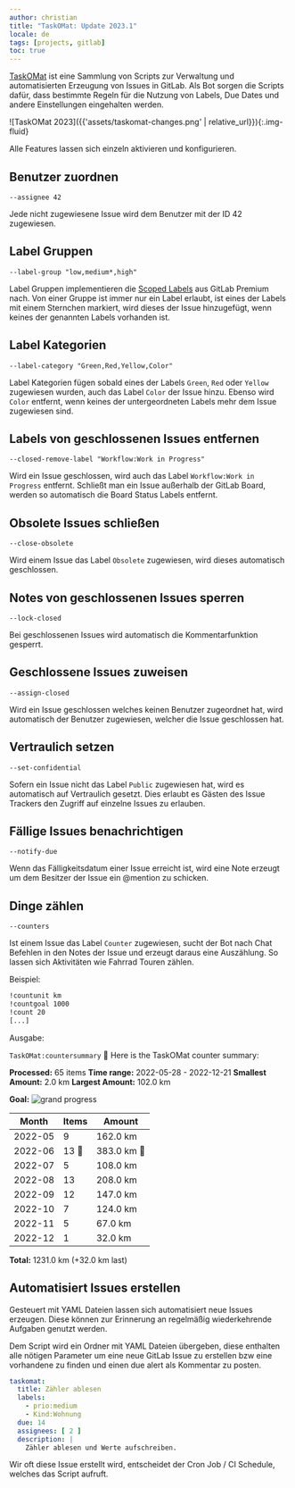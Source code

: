 ```yaml
---
author: christian
title: "TaskOMat: Update 2023.1"
locale: de
tags: [projects, gitlab]
toc: true
---
```


[TaskOMat][taskomat] ist eine Sammlung von Scripts zur Verwaltung und automatisierten Erzeugung von Issues
in GitLab. Als Bot sorgen die Scripts dafür, dass bestimmte Regeln für die Nutzung von
Labels, Due Dates und andere Einstellungen eingehalten werden.

[taskomat]: https://github.com/perryflynn/taskomat
[scoped]: https://docs.gitlab.com/ee/user/project/labels.html#scoped-labels

![TaskOMat 2023]({{'assets/taskomat-changes.png' | relative_url}}){:.img-fluid}

Alle Features lassen sich einzeln aktivieren und konfigurieren.

## Benutzer zuordnen

`--assignee 42`

Jede nicht zugewiesene Issue wird dem Benutzer mit der ID 42 zugewiesen.

## Label Gruppen

`--label-group "low,medium*,high"`

Label Gruppen implementieren die [Scoped Labels][scoped] aus GitLab Premium nach. Von einer
Gruppe ist immer nur ein Label erlaubt, ist eines der Labels mit einem Sternchen markiert,
wird dieses der Issue hinzugefügt, wenn keines der genannten Labels vorhanden ist.

## Label Kategorien

`--label-category "Green,Red,Yellow,Color"`

Label Kategorien fügen sobald eines der Labels `Green`, `Red` oder `Yellow` zugewiesen wurden,
auch das Label `Color` der Issue hinzu. Ebenso wird `Color` entfernt, wenn keines der
untergeordneten Labels mehr dem Issue zugewiesen sind.

## Labels von geschlossenen Issues entfernen

`--closed-remove-label "Workflow:Work in Progress"`

Wird ein Issue geschlossen, wird auch das Label `Workflow:Work in Progress` entfernt.
Schließt man ein Issue außerhalb der GitLab Board, werden so automatisch die Board Status
Labels entfernt.

## Obsolete Issues schließen

`--close-obsolete`

Wird einem Issue das Label `Obsolete` zugewiesen, wird dieses automatisch geschlossen.

## Notes von geschlossenen Issues sperren

`--lock-closed`

Bei geschlossenen Issues wird automatisch die Kommentarfunktion gesperrt.

## Geschlossene Issues zuweisen

`--assign-closed`

Wird ein Issue geschlossen welches keinen Benutzer zugeordnet hat, wird automatisch der Benutzer
zugewiesen, welcher die Issue geschlossen hat.

## Vertraulich setzen

`--set-confidential`

Sofern ein Issue nicht das Label `Public` zugewiesen hat, wird es automatisch auf
Vertraulich gesetzt. Dies erlaubt es Gästen des Issue Trackers den Zugriff auf einzelne Issues
zu erlauben.

## Fällige Issues benachrichtigen

`--notify-due`

Wenn das Fälligkeitsdatum einer Issue erreicht ist, wird eine Note erzeugt um dem Besitzer
der Issue ein @mention zu schicken.

## Dinge zählen

`--counters`

Ist einem Issue das Label `Counter` zugewiesen, sucht der Bot nach Chat Befehlen in den Notes
der Issue und erzeugt daraus eine Auszählung. So lassen sich Aktivitäten wie Fahrrad Touren
zählen.

Beispiel:

```txt
!countunit km
!countgoal 1000
!count 20
[...]
```

Ausgabe:

`TaskOMat:countersummary` :tea: Here is the TaskOMat counter summary:

**Processed:** 65 items
**Time range:** 2022-05-28 - 2022-12-21
**Smallest Amount:** 2.0 km
**Largest Amount:** 102.0 km

**Goal:**
![grand progress](https://progress-bar.dev/123/?scale=100&width=260&color=0072ef&suffix=%25%20%281231km%20of%201000km%29)

| Month | Items | Amount |
|---|---|---|
| 2022-05 | 9 | 162.0 km |
| 2022-06 | 13 :tada: | 383.0 km :tada: |
| 2022-07 | 5 | 108.0 km |
| 2022-08 | 13 | 208.0 km |
| 2022-09 | 12 | 147.0 km |
| 2022-10 | 7 | 124.0 km |
| 2022-11 | 5 | 67.0 km |
| 2022-12 | 1 | 32.0 km |

**Total:** 1231.0 km (+32.0 km last)

## Automatisiert Issues erstellen

Gesteuert mit YAML Dateien lassen sich automatisiert neue Issues erzeugen.
Diese können zur Erinnerung an regelmäßig wiederkehrende Aufgaben genutzt werden.

Dem Script wird ein Ordner mit YAML Dateien übergeben, diese enthalten alle nötigen Parameter
um eine neue GitLab Issue zu erstellen bzw eine vorhandene zu finden und einen due alert als
Kommentar zu posten.

```yml
taskomat:
  title: Zähler ablesen
  labels:
    - prio:medium
    - Kind:Wohnung
  due: 14
  assignees: [ 2 ]
  description: |
    Zähler ablesen und Werte aufschreiben.
```

Wir oft diese Issue erstellt wird, entscheidet der Cron Job / CI Schedule, welches das Script
aufruft.
